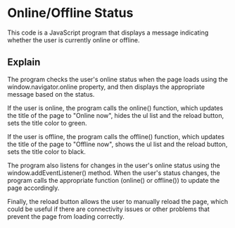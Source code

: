 # Online/Offline Status
This code is a JavaScript program that displays a message indicating whether the user is currently online or offline.

## Explain 
The program checks the user's online status when the page loads using the window.navigator.online property, and then displays the appropriate message based on the status.

If the user is online, the program calls the online() function, which updates the title of the page to "Online now", hides the ul list and the reload button, sets the title color to green.

If the user is offline, the program calls the offline() function, which updates the title of the page to "Offline now", shows the ul list and the reload button, sets the title color to black.

The program also listens for changes in the user's online status using the window.addEventListener() method. When the user's status changes, the program calls the appropriate function (online() or offline()) to update the page accordingly.

Finally, the reload button allows the user to manually reload the page, which could be useful if there are connectivity issues or other problems that prevent the page from loading correctly.
